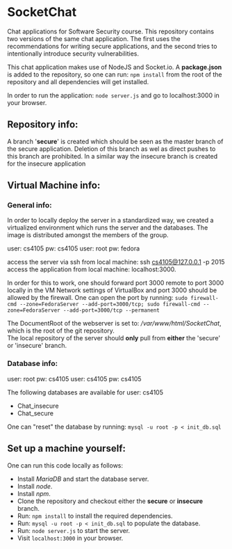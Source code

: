 # SocketChat
Chat applications for Software Security course.
This repository contains two versions of the same chat application. The first uses the recommendations for writing secure applications, and the second  tries to intentionally introduce security vulnerabilities.

This chat application makes use of NodeJS and Socket.io. A **package.json** is added to the repository, so 
one can run:
    ```npm install```
from the root of the repository and all dependencies will get installed.  

In order to run the application: ```node server.js``` and go to localhost:3000 in your browser.

## Repository info:
A branch '**secure**' is created which should be seen as the master branch of the secure application. Deletion of this branch as wel as direct pushes to this branch are prohibited. In a similar way the insecure branch is created for the insecure application

## Virtual Machine info:
### General info:
In order to locally deploy the server in a standardized way, we created a virtualized environment which runs the server and the databases. The image is distributed amongst the members of the group.

user: cs4105 pw: cs4105
user: root pw: fedora

access the server via ssh from local machine: ssh cs4105@127.0.0.1 -p 2015  
access the application from local machine: localhost:3000.  

In order for this to work, one should forward port 3000 remote to port 3000 locally in the VM Network settings of VirtualBox and port 3000 should be allowed by the firewall. One can open the port by running: ```sudo firewall-cmd --zone=FedoraServer --add-port=3000/tcp; sudo firewall-cmd --zone=FedoraServer --add-port=3000/tcp --permanent```

The DocumentRoot of the webserver is set to: */var/www/html/SocketChat*, which is the root of the git repository.   
The local repository of the server should **only** pull from **either** the 'secure' or 'insecure' branch.

### Database info:
user: root pw: cs4105
user: cs4105 pw: cs4105

The following databases are available for user: cs4105 
* Chat_insecure
* Chat_secure

One can "reset" the database by running: ```mysql -u root -p < init_db.sql```

## Set up a machine yourself:
One can run this code locally as follows:
* Install *MariaDB* and start the database server.
* Install *node*.
* Install *npm*.
* Clone the repository and checkout either the **secure** or **insecure** branch.
* Run: ```npm install``` to install the required dependencies.
* Run: ```mysql -u root -p < init_db.sql``` to populate the database.
* Run: ```node server.js``` to start the server.
* Visit ```localhost:3000``` in your browser.
